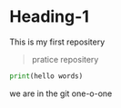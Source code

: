 # Heading-1

<!-- ## Heading-2

### Heading-3 -->

This is my first repositery
> pratice repositery
```python
print(hello words)
```
we are in the git one-o-one
